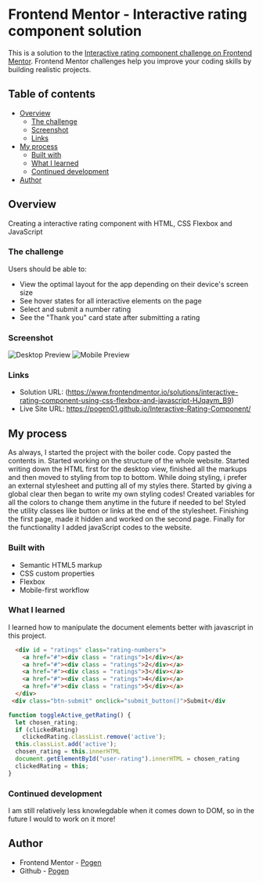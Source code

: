 # Frontend Mentor - Interactive rating component solution

This is a solution to the [Interactive rating component challenge on Frontend Mentor](https://www.frontendmentor.io/challenges/interactive-rating-component-koxpeBUmI). Frontend Mentor challenges help you improve your coding skills by building realistic projects. 

## Table of contents

- [Overview](#overview)
  - [The challenge](#the-challenge)
  - [Screenshot](#screenshot)
  - [Links](#links)
- [My process](#my-process)
  - [Built with](#built-with)
  - [What I learned](#what-i-learned)
  - [Continued development](#continued-development)
- [Author](#author)


## Overview
Creating a interactive rating component with HTML, CSS Flexbox and JavaScript

### The challenge

Users should be able to:

- View the optimal layout for the app depending on their device's screen size
- See hover states for all interactive elements on the page
- Select and submit a number rating
- See the "Thank you" card state after submitting a rating

### Screenshot

![Desktop Preview](./screenshots/Desktop%20Preview.png)
![Mobile Preview](./screenshots/Mobile%20Preview.png)


### Links

- Solution URL: (https://www.frontendmentor.io/solutions/interactive-rating-component-using-css-flexbox-and-javascript-HJqaym_B9)
- Live Site URL: https://pogen01.github.io/Interactive-Rating-Component/

## My process
As always, I started the project with the boiler code. Copy pasted the contents in. Started working on the structure of the whole website. Started writing down the HTML first for the desktop view, finished all the markups and then moved to styling from top to bottom. While doing styling, i prefer an external stylesheet and putting all of my styles there. Started by giving a global clear then began to write my own styling codes! Created variables for all the colors to change them anytime in the future if needed to be! Styled the utility classes like button or links at the end of the stylesheet. Finishing the first page, made it hidden and worked on the second page. Finally for the functionality I added javaScript codes to the website.

### Built with

- Semantic HTML5 markup
- CSS custom properties
- Flexbox
- Mobile-first workflow

### What I learned

I learned how to manipulate the document elements better with javascript in this project. 


```html
  <div id = "ratings" class="rating-numbers">  
    <a href="#"><div class = "ratings">1</div></a>
    <a href="#"><div class = "ratings">2</div></a>
    <a href="#"><div class = "ratings">3</div></a>
    <a href="#"><div class = "ratings">4</div></a>
    <a href="#"><div class = "ratings">5</div></a>
  </div>
 <div class="btn-submit" onclick="submit_button()">Submit</div
```
```js
function toggleActive_getRating() {
  let chosen_rating;
  if (clickedRating)
    clickedRating.classList.remove('active');
  this.classList.add('active');
  chosen_rating = this.innerHTML
  document.getElementById("user-rating").innerHTML = chosen_rating
  clickedRating = this;
}
```

### Continued development

I am still relatively less knowlegdable when it comes down to DOM, so in the future I would to work on it more!

## Author

- Frontend Mentor - [Pogen](https://www.frontendmentor.io/profile/Pogen01)
- Github - [Pogen](https://github.com/Pogen01)
